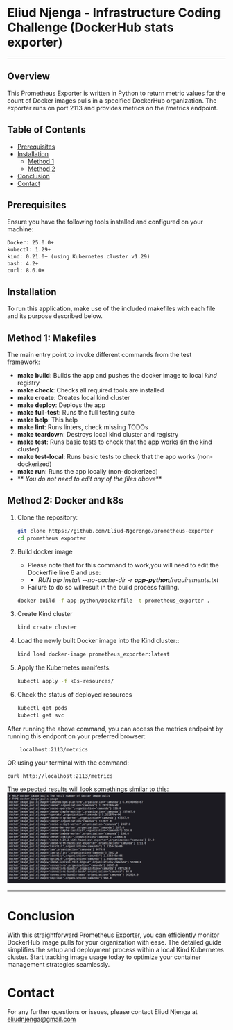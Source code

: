 # Eliud Njenga - Infrastructure Coding Challenge (DockerHub stats exporter)
---
## Overview
This Prometheus Exporter is written in Python to return metric values for the count of Docker images pulls in a specified DockerHub organization. The exporter runs on port 2113 and provides metrics on the /metrics endpoint.

## Table of Contents
- [Prerequisites](#prerequisites)
- [Installation](#installation)
  - [Method 1](#method-1-makefiles)
  - [Method 2](#method-2-docker-and-k8s)
- [Conclusion](#conclusion)
- [Contact](#contact)

## Prerequisites
Ensure you have the following tools installed and configured on your machine:

    Docker: 25.0.0+
    kubectl: 1.29+
    kind: 0.21.0+ (using Kubernetes cluster v1.29)
    bash: 4.2+
    curl: 8.6.0+

## Installation
To run this application, make use of the included makefiles with each file and its purpose described below.

## Method 1: Makefiles

The main entry point to invoke different commands from the test framework:

- **make build**: Builds the app and pushes the docker image to local _kind_ registry
- **make check**: Checks all required tools are installed
- **make create**: Creates local kind cluster
- **make deploy**: Deploys the app
- **make full-test**: Runs the full testing suite
- **make help**: This help
- **make lint**: Runs linters, check missing TODOs
- **make teardown**: Destroys local kind cluster and registry
- **make test**: Runs basic tests to check that the app works (in the kind cluster)
- **make test-local**: Runs basic tests to check that the app works (non-dockerized)
- **make run**: Runs the app locally (non-dockerized)
- ** _You do not need to edit any of the files above_**

## Method 2: Docker and k8s

1. Clone the repository:
   ``` bash
   git clone https://github.com/Eliud-Ngorongo/prometheus-exporter
   cd prometheus exporter
   ```
2. Build docker image
   - Please note that for this command to work,you will need to edit the Dockerfile line 6 and use: 
   - -  _RUN pip install --no-cache-dir -r **app-python**/requirements.txt_
   - Failure to do so willresult in the build process failling.

   ```bash
   docker build -f app-python/Dockerfile -t prometheus_exporter .
   ```
3. Create Kind cluster
   ```bash
   kind create cluster
   ```
4. Load the newly built Docker image into the Kind cluster::
   ``` bash
   kind load docker-image prometheus_exporter:latest
   ```
5. Apply the Kubernetes manifests:
   ``` bash
   kubectl apply -f k8s-resources/
   ```
6. Check the status of deployed resources
   ```bash
   kubectl get pods
   kubectl get svc
   ```


After running the above command, you can access the metrics endpoint by running this endpont on your preferred browser:
```
    localhost:2113/metrics
``` 
 OR using your terminal with the command:
 ``` 
 curl http://localhost:2113/metrics
```
 The expected results will look somethings similar to this:
 ![Diagram of the Prometheus Exporter](app-python/images/prometheus_exporter.png)


---
# Conclusion

With this straightforward Prometheus Exporter, you can efficiently monitor DockerHub image pulls for your organization with ease. The detailed guide simplifies the setup and deployment process within a local Kind Kubernetes cluster. Start tracking image usage today to optimize your container management strategies seamlessly.

# Contact
For any further questions or issues, please contact Eliud Njenga at eliudnjenga@gmail.com
